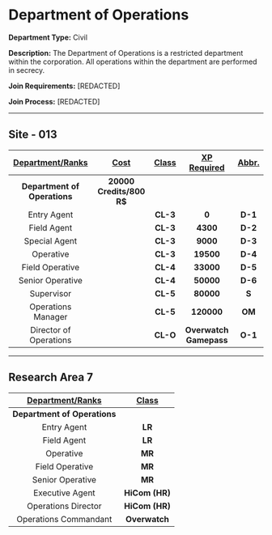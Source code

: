 # Department of Operations

**Department Type:** Civil

**Description:** The Department of Operations is a restricted department within the corporation. All operations within the department are performed in secrecy. 

**Join Requirements:** [REDACTED]

**Join Process:** [REDACTED]

---

## Site - 013

| **<ins>Department/Ranks</ins>** | **<ins>Cost</ins>** | **<ins>Class</ins>** | **<ins>XP Required</ins>** | **<ins>Abbr.</ins>** |
|:---:|:---:|:---:|:---:|:---:|
| **Department of Operations** | **20000 Credits/800 R$** |  |  |  |
| Entry Agent |  | **CL-3** | **0** | **D-1** |
| Field Agent |  | **CL-3** | **4300** | **D-2** |
| Special Agent |  | **CL-3** | **9000** | **D-3** |
| Operative |  | **CL-3** | **19500** | **D-4** |
| Field Operative |  | **CL-4** | **33000** | **D-5** |
| Senior Operative |  | **CL-4** | **50000** | **D-6** |
| Supervisor |  | **CL-5** | **80000** | **S** |
| Operations Manager |  | **CL-5** | **120000** | **OM** |
| Director of Operations |  | **CL-O** | **Overwatch Gamepass** | **O-1** |

---

## Research Area 7
| **<ins>Department/Ranks</ins>** | **<ins>Class</ins>** |
|:---:|:---:|
| **Department of Operations** | |
| Entry Agent | **LR** |
| Field Agent | **LR** |
| Operative | **MR** |
| Field Operative | **MR** |
| Senior Operative | **MR** |
| Executive Agent | **HiCom (HR)** |
| Operations Director | **HiCom (HR)** |
| Operations Commandant | **Overwatch** |